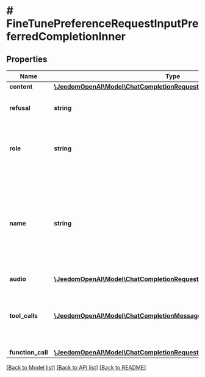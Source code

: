 # # FineTunePreferenceRequestInputPreferredCompletionInner

## Properties

Name | Type | Description | Notes
------------ | ------------- | ------------- | -------------
**content** | [**\JeedomOpenAI\Model\ChatCompletionRequestAssistantMessageContent**](ChatCompletionRequestAssistantMessageContent.md) |  | [optional]
**refusal** | **string** | The refusal message by the assistant. | [optional]
**role** | **string** | The role of the messages author, in this case &#x60;assistant&#x60;. |
**name** | **string** | An optional name for the participant. Provides the model information to differentiate between participants of the same role. | [optional]
**audio** | [**\JeedomOpenAI\Model\ChatCompletionRequestAssistantMessageAudio**](ChatCompletionRequestAssistantMessageAudio.md) |  | [optional]
**tool_calls** | [**\JeedomOpenAI\Model\ChatCompletionMessageToolCall[]**](ChatCompletionMessageToolCall.md) | The tool calls generated by the model, such as function calls. | [optional]
**function_call** | [**\JeedomOpenAI\Model\ChatCompletionRequestAssistantMessageFunctionCall**](ChatCompletionRequestAssistantMessageFunctionCall.md) |  | [optional]

[[Back to Model list]](../../README.md#models) [[Back to API list]](../../README.md#endpoints) [[Back to README]](../../README.md)
